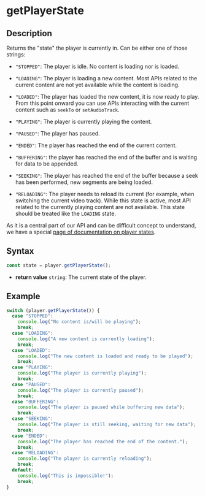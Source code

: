 # getPlayerState

## Description

Returns the "state" the player is currently in. Can be either one of those strings:

- `"STOPPED"`: The player is idle. No content is loading nor is loaded.

- `"LOADING"`: The player is loading a new content. Most APIs related to the current
  content are not yet available while the content is loading.

- `"LOADED"`: The player has loaded the new content, it is now ready to play. From this
  point onward you can use APIs interacting with the current content such as `seekTo` or
  `setAudioTrack`.

- `"PLAYING"`: The player is currently playing the content.

- `"PAUSED"`: The player has paused.

- `"ENDED"`: The player has reached the end of the current content.

- `"BUFFERING"`: the player has reached the end of the buffer and is waiting for data to
  be appended.

- `"SEEKING"`: The player has reached the end of the buffer because a seek has been
  performed, new segments are being loaded.

- `"RELOADING"`: The player needs to reload its current (for example, when switching the
  current video track). While this state is active, most API related to the currently
  playing content are not available. This state should be treated like the `LOADING`
  state.

As it is a central part of our API and can be difficult concept to understand, we have a
special [page of documentation on player states](../Player_States.md).

## Syntax

```js
const state = player.getPlayerState();
```

- **return value** `string`: The current state of the player.

## Example

```js
switch (player.getPlayerState()) {
  case "STOPPED":
    console.log("No content is/will be playing");
    break;
  case "LOADING":
    console.log("A new content is currently loading");
    break;
  case "LOADED":
    console.log("The new content is loaded and ready to be played");
    break;
  case "PLAYING":
    console.log("The player is currently playing");
    break;
  case "PAUSED":
    console.log("The player is currently paused");
    break;
  case "BUFFERING":
    console.log("The player is paused while buffering new data");
    break;
  case "SEEKING":
    console.log("The player is still seeking, waiting for new data");
    break;
  case "ENDED":
    console.log("The player has reached the end of the content.");
    break;
  case "RELOADING":
    console.log("The player is currently reloading");
    break;
  default:
    console.log("This is impossible!");
    break;
}
```

